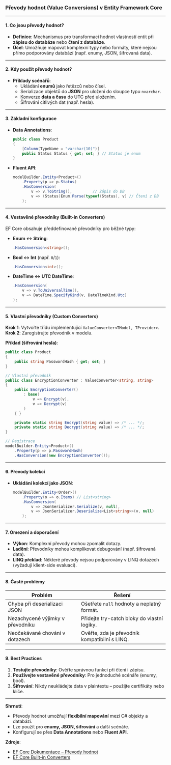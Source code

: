 
### Převody hodnot (Value Conversions) v Entity Framework Core

---

#### **1. Co jsou převody hodnot?**  

- **Definice**: Mechanismus pro transformaci hodnot vlastností entit při **zápisu do databáze** nebo **čtení z databáze**.  
- **Účel**: Umožňuje mapovat komplexní typy nebo formáty, které nejsou přímo podporovány databází (např. enumy, JSON, šifrovaná data).  

---

#### **2. Kdy použít převody hodnot?**  

- **Příklady scénářů**:  
  - Ukládání **enumů** jako řetězců nebo čísel.  
  - Serializace objektů do **JSON** pro uložení do sloupce typu `nvarchar`.  
  - Konverze **data a času** do UTC před uložením.  
  - Šifrování citlivých dat (např. hesla).  

---

#### **3. Základní konfigurace**  

- **Data Annotations**:  
  ```csharp  
  public class Product  
  {  
      [Column(TypeName = "varchar(10)")]  
      public Status Status { get; set; } // Status je enum  
  }  
  ```  

- **Fluent API**:  
  ```csharp  
  modelBuilder.Entity<Product>()  
      .Property(p => p.Status)  
      .HasConversion(  
          v => v.ToString(),         // Zápis do DB  
          v => (Status)Enum.Parse(typeof(Status), v) // Čtení z DB  
      );  
  ```  

---

#### **4. Vestavěné převodníky (Built-in Converters)**  

EF Core obsahuje předdefinované převodníky pro běžné typy:  
- **Enum ↔ String**:  
  ```csharp  
  .HasConversion<string>();  
  ```  
- **Bool ↔ Int** (např. `0`/`1`):  
  ```csharp  
  .HasConversion<int>();  
  ```  
- **DateTime ↔ UTC DateTime**:  
  ```csharp  
  .HasConversion(  
      v => v.ToUniversalTime(),  
      v => DateTime.SpecifyKind(v, DateTimeKind.Utc)  
  );  
  ```  

---

#### **5. Vlastní převodníky (Custom Converters)**  

**Krok 1**: Vytvořte třídu implementující `ValueConverter<TModel, TProvider>`.  
**Krok 2**: Zaregistrujte převodník v modelu.  

**Příklad (šifrování hesla)**:  
```csharp  
public class Product  
{  
    public string PasswordHash { get; set; }  
}  

// Vlastní převodník  
public class EncryptionConverter : ValueConverter<string, string>  
{  
    public EncryptionConverter()  
        : base(  
            v => Encrypt(v),  
            v => Decrypt(v)  
        )  
    { }  

    private static string Encrypt(string value) => /* ... */;  
    private static string Decrypt(string value) => /* ... */;  
}  

// Registrace  
modelBuilder.Entity<Product>()  
    .Property(p => p.PasswordHash)  
    .HasConversion(new EncryptionConverter());  
```  

---

#### **6. Převody kolekcí**  

- **Ukládání kolekcí jako JSON**:  
  ```csharp  
  modelBuilder.Entity<Order>()  
      .Property(o => o.Items) // List<string>  
      .HasConversion(  
          v => JsonSerializer.Serialize(v, null),  
          v => JsonSerializer.Deserialize<List<string>>(v, null)  
      );  
  ```  

---

#### **7. Omezení a doporučení**  

- **Výkon**: Komplexní převody mohou zpomalit dotazy.  
- **Ladění**: Převodníky mohou komplikovat debugování (např. šifrovaná data).  
- **LINQ překlad**: Některé převody nejsou podporovány v LINQ dotazech (vyžadují klient-side evaluaci).  

---

#### **8. Časté problémy**  

| **Problém**                          | **Řešení**                                  |  
|--------------------------------------|---------------------------------------------|  
| Chyba při deserializaci JSON         | Ošetřete `null` hodnoty a neplatný formát.  |  
| Nezachycené výjimky v převodníku     | Přidejte try-catch bloky do vlastní logiky. |  
| Neočekávané chování v dotazech       | Ověřte, zda je převodník kompatibilní s LINQ. |  

---

#### **9. Best Practices**  

1. **Testujte převodníky**: Ověřte správnou funkci při čtení i zápisu.  
2. **Používejte vestavěné převodníky**: Pro jednoduché scénáře (enumy, bool).  
3. **Šifrování**: Nikdy neukládejte data v plaintextu – použijte certifikáty nebo klíče.  

---

**Shrnutí**:  
- Převody hodnot umožňují **flexibilní mapování** mezi C# objekty a databází.  
- Lze použít pro **enumy, JSON, šifrování** a další scénáře.  
- Konfigurují se přes **Data Annotations** nebo **Fluent API**.  

**Zdroje**:  
- [EF Core Dokumentace – Převody hodnot](https://learn.microsoft.com/en-us/ef/core/modeling/value-conversions)  
- [EF Core Built-in Converters](https://learn.microsoft.com/en-us/ef/core/modeling/value-conversions#built-in-converters)

